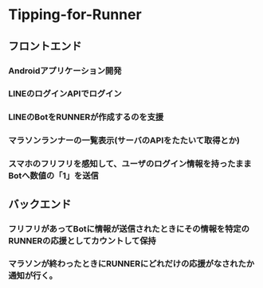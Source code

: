 # Tipping-for-Runner

## フロントエンド
### Androidアプリケーション開発

### LINEのログインAPIでログイン

### LINEのBotをRUNNERが作成するのを支援

### マラソンランナーの一覧表示(サーバのAPIをたたいて取得とか)

### スマホのフリフリを感知して、ユーザのログイン情報を持ったままBotへ数値の「1」を送信

## バックエンド

### フリフリがあってBotに情報が送信されたときにその情報を特定のRUNNERの応援としてカウントして保持

### マラソンが終わったときにRUNNERにどれだけの応援がなされたか通知が行く。

